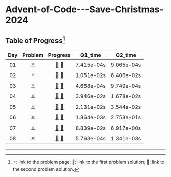 # Advent-of-Code---Save-Christmas-2024

## Table of Progress[^1]
|Day|Problem|Progress|Q1_time|Q2_time|
|:---:|:---:|:---:|:---:|:---:|
|01|[:star:](https://adventofcode.com/2024/day/1)|[:bell:](./Python/D1_1.py) [:gift:](./Python/D1_2.py)|7.415e-04s|9.065e-04s|
|02|[:star:](https://adventofcode.com/2024/day/2)|[:bell:](./Python/D2_1.py) [:gift:](./Python/D2_2.py)|1.051e-02s|6.406e-02s|
|03|[:star:](https://adventofcode.com/2024/day/3)|[:bell:](./Python/D3_1.py) [:gift:](./Python/D3_2.py)|4.668e-04s|9.749e-04s|
|04|[:star:](https://adventofcode.com/2024/day/4)|[:bell:](./Python/D4_1.py) [:gift:](./Python/D4_2.py)|3.946e-02s|1.678e-02s|
|05|[:star:](https://adventofcode.com/2024/day/5)|[:bell:](./Python/D5_1.py) [:gift:](./Python/D5_2.py)|2.131e-02s|3.544e-02s|
|06|[:star:](https://adventofcode.com/2024/day/6)|[:bell:](./Python/D6_1.py) [:gift:](./Python/D6_2.py)|1.864e-03s|2.758e+01s|
|07|[:star:](https://adventofcode.com/2024/day/7)|[:bell:](./Python/D7_1.py) [:gift:](./Python/D7_2.py)|8.839e-02s|6.917e+00s|
|08|[:star:](https://adventofcode.com/2024/day/8)|[:bell:](./Python/D8_1.py) [:gift:](./Python/D8_2.py)|5.763e-04s|1.341e-03s|

-----------------------------

[^1]: :star:: link to the problem page; :bell:: link to the first problem solution; :gift:: link to the second problem solution. 